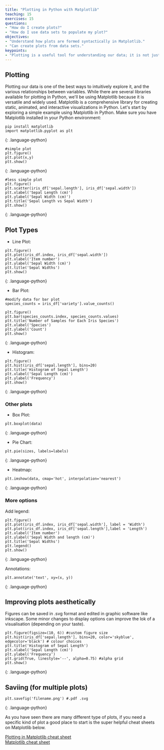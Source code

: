 ```yaml
---
title: "Plotting in Python with Matplotlib"
teaching: 15
exercises: 15
questions:
- "How do I create plots?"
- "How do I use data sets to populate my plot?"
objectives:
- "Understand how plots are formed syntactically in Matplotlib."
- "Can create plots from data sets."
keypoints:
- "Plotting is a useful tool for understanding our data; it is not just for results visualization."
---
```


## Plotting

Plotting our data is one of the best ways to intuitively explore it, and the various relationships between variables. While there are several libraries available for plotting in Python, we'll be using Matplotlib because it is versatile and widely used. Matplotlib is a comprehensive library for creating static, animated, and interactive visualizations in Python. Let's start by exploring a simple example using Matplotlib in Python. Make sure you have Matplotlib installed in your Python environment:

```
pip install matplotlib
import matplotlib.pyplot as plt
```
{: .language-python}


```
#simple plot
plt.figure()
plt.plot(x,y)
plt.show()
```
{: .language-python}

```
#less simple plot
plt.figure()
plt.scatter(iris_df['sepal.length'], iris_df['sepal.width'])
plt.xlabel('Sepal Length (cm)')
plt.ylabel('Sepal Width (cm)')
plt.title('Sepal Length vs Sepal Width')
plt.show()
```
{: .language-python}

## Plot Types

* Line Plot: 
```
plt.figure()
plt.plot(iris_df.index, iris_df['sepal.width'])
plt.xlabel('Item number')
plt.ylabel('Sepal Width (cm)')
plt.title('Sepal Widths')
plt.show()
```
{: .language-python}

* Bar Plot: 
```
#modify data for bar plot
species_counts = iris_df['variety'].value_counts()

plt.figure()
plt.bar(species_counts.index, species_counts.values)
plt.title('Number of Samples for Each Iris Species')
plt.xlabel('Species')
plt.ylabel('Count')
plt.show()
```
{: .language-python}
* Histogram: 
```
plt.figure()
plt.hist(iris_df['sepal.length'], bins=20)
plt.title('Histogram of Sepal Length')
plt.xlabel('Sepal Length (cm)')
plt.ylabel('Frequency')
plt.show()
```
{: .language-python}

### Other plots

* Box Plot: 
```
plt.boxplot(data)
```
{: .language-python}
* Pie Chart: 
```
plt.pie(sizes, labels=labels)
```
{: .language-python}
* Heatmap: 
```
plt.imshow(data, cmap='hot', interpolation='nearest')
```
{: .language-python}

### More options

Add legend: 
```
plt.figure()
plt.plot(iris_df.index, iris_df['sepal.width'], label = 'Width')
plt.plot(iris_df.index, iris_df['sepal.length'],label = 'Length')
plt.xlabel('Item number')
plt.ylabel('Sepal Width and length (cm)')
plt.title('Sepal Widths')
plt.legend()
plt.show()
```
{: .language-python}

Annotations: 
```
plt.annotate('text', xy=(x, y))
```
{: .language-python}

## Improving plots aesthetically

Figures can be saved in .svg format and edited in graphic software like inkscape. Some minor changes to display options can improve the lok of a visualisation (depending on your taste). 

```
plt.figure(figsize=(10, 6)) #custom figure size
plt.hist(iris_df['sepal.length'], bins=20, color='skyblue', edgecolor='black') # colour choices
plt.title('Histogram of Sepal Length')
plt.xlabel('Sepal Length (cm)')
plt.ylabel('Frequency')
plt.grid(True, linestyle='--', alpha=0.75) #alpha grid
plt.show()
```
{: .language-python}

## Saviing (for multiple plots)
```
plt.savefig('filename.png') #.pdf .svg
```
{: .language-python}

As you have seen there are many different type of plots, if you need a specific kind of plot a good place to start is the super helpful cheat sheets on Matplotlib below. 


[Plotting in Matplotlib cheat sheet](https://images.datacamp.com/image/upload/v1676360378/Marketing/Blog/Matplotlib_Cheat_Sheet.pdf)  
[Matplotlib cheat sheet](https://matplotlib.org/cheatsheets/cheatsheets.pdf)


